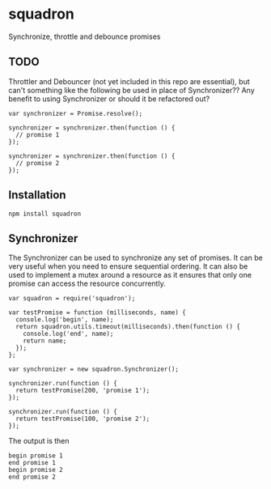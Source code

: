 # squadron

Synchronize, throttle and debounce promises


TODO
---
Throttler and Debouncer (not yet included in this repo are essential), but can't something like the following be used in place of Synchronizer?? Any benefit to using Synchronizer or should it be refactored out?

    var synchronizer = Promise.resolve();

    synchronizer = synchronizer.then(function () {
      // promise 1
    });

    synchronizer = synchronizer.then(function () {
      // promise 2
    });


Installation
---

    npm install squadron


Synchronizer
---

The Synchronizer can be used to synchronize any set of promises. It can be very useful when you need to ensure sequential ordering. It can also be used to implement a mutex around a resource as it ensures that only one promise can access the resource concurrently.

    var squadron = require('squadron');

    var testPromise = function (milliseconds, name) {
      console.log('begin', name);
      return squadron.utils.timeout(milliseconds).then(function () {
        console.log('end', name);
        return name;
      });
    };

    var synchronizer = new squadron.Synchronizer();

    synchronizer.run(function () {
      return testPromise(200, 'promise 1');
    });

    synchronizer.run(function () {
      return testPromise(100, 'promise 2');
    });

The output is then

    begin promise 1
    end promise 1
    begin promise 2
    end promise 2
